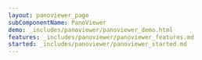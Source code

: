 ```yaml
---
layout: panoviewer_page
subComponentName: PanoViewer
demo: _includes/panoviewer/panoviewer_demo.html
features: _includes/panoviewer/panoviewer_features.md
started: _includes/panoviewer/panoviewer_started.md
---
```

